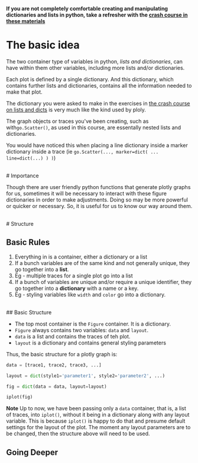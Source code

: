 <!--toc-->

**If you are not completely comfortable creating and manipulating dictionaries and lists in python, take a refresher with the [crash course in these materials](./dicts_and_lists_crash_course.md)**

# The basic idea

The two container type of variables in python, *lists and dictionaries*, can have within them other variables, including more lists and/or dictionaries.

Each plot is defined by a single dictionary.  And this dictionary, which contains further lists and dictionaries, contains all the information needed to make that plot.  

The dictionary you were asked to make in the exercises in [the crash course on lists and dicts](./dicts_and_lists_crash_course.md) is very much like the kind used by ploly.

The graph objects or traces you've been creating, such as with```go.Scatter()```, as used in this course, are essentally nested lists and dictionaries.

You would have noticed this when placing a line dictionary inside a marker dictionary inside a trace (ie ```go.Scatter(..., marker=dict( ... line=dict(...) ) )```)

<br>
# Importance

Though there are user friendly python functions that generate plotly graphs for us, sometimes it will be necessary to interact with these figure dictionaries in order to make adjustments.  Doing so may be more powerful or quicker or necessary.  So, it is useful for us to know our way around them.

<br>
# Structure

## Basic Rules
1. Everything in is a container, either a dictionary or a list
2. If a bunch variables are of the same kind and not generally unique, they go together into a **list**.  
  3. Eg - multiple traces for a single plot go into a list
3. If a bunch of variables are unique and/or require a unique identifier, they go together into a **dictionary** with a name or a key.  
  4. Eg - styling variables like ```width``` and ```color``` go into a dictionary.

<br>
## Basic Structure

* The top most container is the ```Figure``` container.  It is a dictionary.
* ```Figure``` always contains two variables: ```data``` and ```layout```.
* ```data``` is a list and contains the traces of teh plot.
* ```layout``` is a dictionary and contains general styling parameters

Thus, the basic structure for a plotly graph is:

```python
data = [trace1, trace2, trace3, ...]

layout = dict(style1='parameter1', style2='parameter2', ...)

fig = dict(data = data, layout=layout)

iplot(fig)
```

**Note** Up to now, we have been passing only a ```data``` container, that is, a list of traces, into ```iplot()```, without it being in a dictionary along with any layout variable.  This is because ```iplot()``` is happy to do that and presume default settings for the layout of the plot.  The moment any layout parameters are to be changed, then the structure above will need to be used.


## Going Deeper

